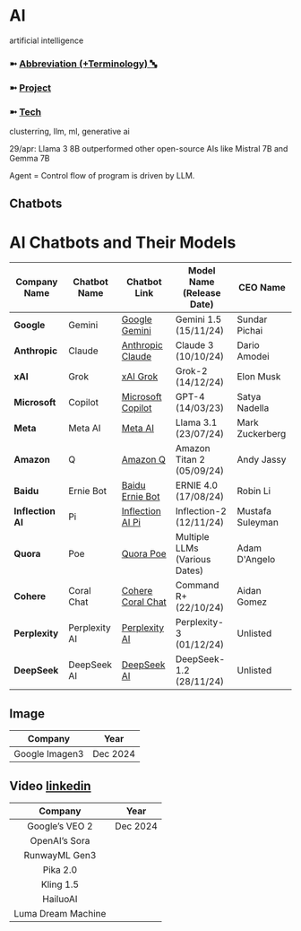 # AI
artificial intelligence

### ➼ [Abbreviation (+Terminology) 🔤](Abbreviation)
### ➼ [Project](Project)
### ➼ [Tech](Tech)
clusterring, llm, ml, generative ai

29/apr: Llama 3 8B outperformed other open-source AIs like Mistral 7B and Gemma 7B

Agent = Control flow of program is driven by LLM.

## Chatbots

# AI Chatbots and Their Models

| **Company Name**  | **Chatbot Name** | **Chatbot Link**                              | **Model Name (Release Date)** | **CEO Name**        |
|--------------------|------------------|-----------------------------------------------|--------------------------------|---------------------|
| **Google**         | Gemini           | [Google Gemini](https://www.barrons.com/advisor/articles/ai-google-gemini-comparison-chatgpt-d41c6d19) | Gemini 1.5 (15/11/24)          | Sundar Pichai       |
| **Anthropic**      | Claude           | [Anthropic Claude](https://www.anthropic.com/news/introducing-claude) | Claude 3 (10/10/24)             | Dario Amodei        |
| **xAI**            | Grok             | [xAI Grok](https://www.ft.com/content/547f9a3a-1399-4623-86e0-6764b873b9f1) | Grok-2 (14/12/24)               | Elon Musk           |
| **Microsoft**      | Copilot          | [Microsoft Copilot](https://surferseo.com/blog/best-chatgpt-alternatives/) | GPT-4 (14/03/23)                | Satya Nadella       |
| **Meta**           | Meta AI          | [Meta AI](https://www.the-sun.com/tech/12000550/meta-llama-ai-chatgpt-competitor-open-source-release/) | Llama 3.1 (23/07/24)            | Mark Zuckerberg     |
| **Amazon**         | Q                | [Amazon Q](https://en.wikipedia.org/wiki/List_of_chatbots) | Amazon Titan 2 (05/09/24)       | Andy Jassy          |
| **Baidu**          | Ernie Bot        | [Baidu Ernie Bot](https://en.wikipedia.org/wiki/List_of_chatbots) | ERNIE 4.0 (17/08/24)            | Robin Li            |
| **Inflection AI**  | Pi               | [Inflection AI Pi](https://kristihines.com/top-ai-chatbots-playgrounds/) | Inflection-2 (12/11/24)         | Mustafa Suleyman    |
| **Quora**          | Poe              | [Quora Poe](https://kristihines.com/top-ai-chatbots-playgrounds/) | Multiple LLMs (Various Dates)   | Adam D'Angelo       |
| **Cohere**         | Coral Chat       | [Cohere Coral Chat](https://kristihines.com/top-ai-chatbots-playgrounds/) | Command R+ (22/10/24)           | Aidan Gomez         |
| **Perplexity**     | Perplexity AI    | [Perplexity AI](https://www.perplexity.ai/)   | Perplexity-3 (01/12/24)         | Unlisted            |
| **DeepSeek**       | DeepSeek AI      | [DeepSeek AI](https://deepseek.com)           | DeepSeek-1.2 (28/11/24)         | Unlisted            |



## Image

Company|Year
:-:|:-:
Google Imagen3|Dec 2024

## Video [linkedin](https://www.linkedin.com/feed/update/urn:li:activity:7275475143840190464/)

Company|Year
:-:|:-:
Google’s VEO 2|Dec 2024
OpenAI’s Sora|
RunwayML Gen3|
Pika 2.0|
Kling 1.5| 
HailuoAI|
Luma Dream Machine|

